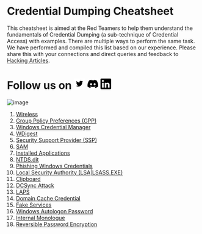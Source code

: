 # Credential Dumping Cheatsheet

This cheatsheet is aimed at the Red Teamers to help them understand the fundamentals of Credential Dumping (a sub-technique of Credential Access) with examples. There are multiple ways to perform the same task. We have performed and compiled this list based on our experience. Please share this with your connections and direct queries and feedback to [Hacking Articles](https://twitter.com/hackinarticles).

[1.5]: https://raw.githubusercontent.com/Ignitetechnologies/Windows-Privilege-Escalation/main/linked.png
[1.6]: https://www.linkedin.com/company/hackingarticles/
[1.3]: https://raw.githubusercontent.com/Ignitetechnologies/Windows-Privilege-Escalation/main/discord.png
[1.4]: https://discord.com/invite/kyKvXwK4Bk
[1.1]: https://raw.githubusercontent.com/Ignitetechnologies/Windows-Privilege-Escalation/main/twitter.png
[1]: http://www.twitter.com/hackinarticles
# Follow us on [![alt text][1.1]][1] [![alt text][1.3]][1.4] [![alt text][1.5]][1.6]

![image](https://raw.githubusercontent.com/Ignitetechnologies/Credential-Dumping/master/creds.png)

1. [Wireless](https://www.hackingarticles.in/credential-dumping-wireless/)
2. [Group Policy Preferences (GPP)](https://www.hackingarticles.in/credential-dumping-group-policy-preferences-gpp/)
3. [Windows Credential Manager](https://www.hackingarticles.in/credential-dumping-windows-credential-manager/)
4. [WDigest](https://www.hackingarticles.in/credential-dumping-wdigest/)
5. [Security Support Provider (SSP)](https://www.hackingarticles.in/credential-dumping-security-support-provider-ssp/)
6. [SAM](https://www.hackingarticles.in/credential-dumping-sam/)
7. [Installed Applications](https://www.hackingarticles.in/credential-dumping-applications/)
8. [NTDS.dit](https://www.hackingarticles.in/credential-dumping-ntds-dit/)
9. [Phishing Windows Credentials](https://www.hackingarticles.in/credential-dumping-phishing-windows-credentials/)
10. [Local Security Authority (LSA|LSASS.EXE)](https://www.hackingarticles.in/credential-dumping-local-security-authority-lsalsass-exe/)
11. [Clipboard](https://www.hackingarticles.in/credential-dumping-clipboard/)
12. [DCSync Attack](https://www.hackingarticles.in/credential-dumping-dcsync-attack/)
13. [LAPS](https://www.hackingarticles.in/credential-dumpinglaps/)
14. [Domain Cache Credential](https://www.hackingarticles.in/credential-dumping-domain-cache-credential/)
15. [Fake Services](https://www.hackingarticles.in/credential-dumping-fake-services/)
16. [Windows Autologon Password](https://www.hackingarticles.in/credential-dumping-windows-autologon-password/)
17. [Internal Monologue](https://www.hackingarticles.in/ntlm-downgrade-attack-internal-monologue/)
18. [Reversible Password Encryption](https://www.hackingarticles.in/credential-dumping-active-directory-reversible-encryption/)
